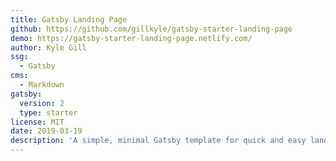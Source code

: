 ```yaml
---
title: Gatsby Landing Page
github: https://github.com/gillkyle/gatsby-starter-landing-page
demo: https://gatsby-starter-landing-page.netlify.com/
author: Kyle Gill
ssg:
  - Gatsby
cms:
  - Markdown
gatsby:
  version: 2
  type: starter
license: MIT
date: 2019-03-19
description: 'A simple, minimal Gatsby template for quick and easy landing pages.'
---
```

